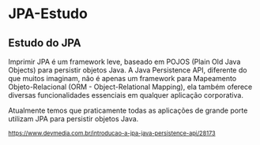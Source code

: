 # JPA-Estudo

## Estudo do JPA
Imprimir
JPA é um framework leve, baseado em POJOS (Plain Old Java Objects) para persistir objetos Java. A Java Persistence API, diferente do que muitos imaginam, não é apenas um framework para Mapeamento Objeto-Relacional (ORM - Object-Relational Mapping), ela também oferece diversas funcionalidades essenciais em qualquer aplicação corporativa.

Atualmente temos que praticamente todas as aplicações de grande porte utilizam JPA para persistir objetos Java. 

<small>https://www.devmedia.com.br/introducao-a-jpa-java-persistence-api/28173</small>

